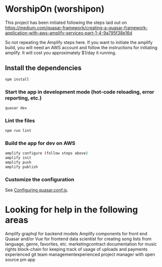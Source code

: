 # WorshipOn (worshipon)

This project has been initiated following the steps laid out on https://medium.com/quasar-framework/creating-a-quasar-framework-application-with-aws-amplify-services-part-1-4-9a795f38e16d

So not repeating the Amplify steps here. If you want to initiate the amplify build, you will need an AWS account and follow the instructions for initiating amplify.  It will cost you approximately $1/day it running.

## Install the dependencies
```bash
npm install
```

### Start the app in development mode (hot-code reloading, error reporting, etc.)
```bash
quasar dev
```

### Lint the files
```bash
npm run lint
```

### Build the app for dev on AWS
```bash
amplify configure (follow steps above)
amplify init
amplify push
amplify publish
```

### Customize the configuration
See [Configuring quasar.conf.js](https://quasar.dev/quasar-cli/quasar-conf-js).

# Looking for help in the following areas
  Amplify graphql for backend models
  Amplify components for front end  
  Quasar and/or Vue for frontend
  data scientist for creating song lists from language, genre, favorites, etc.
  marketingcontract documentation for music rights
  block-chain for keeping track of usage of uploads and payments
  experienced git team managementexperienced project 
  manager with open source pm app
